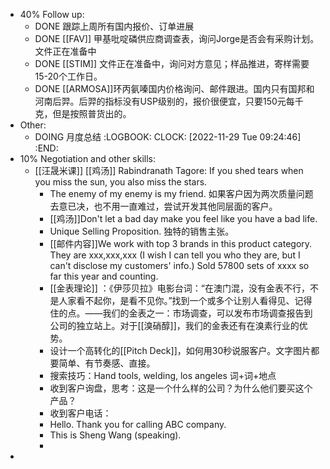 - 40% Follow up:
	- DONE 跟踪上周所有国内报价、订单进展
	- DONE [[FAV]] 甲基吡啶磷供应商调查表，询问Jorge是否会有采购计划。文件正在准备中
	- DONE [[STIM]] 文件正在准备中，询问对方意见；样品推进，寄样需要15-20个工作日。
	- DONE [[ARMOSA]]环丙氨嗪国内价格询问、邮件跟进。国内只有国邦和河南后羿。后羿的指标没有USP级别的，报价很便宜，只要150元每千克，但是按照普货出的。
- Other:
	- DOING 月度总结
	  :LOGBOOK:
	  CLOCK: [2022-11-29 Tue 09:24:46]
	  :END:
- 10% Negotiation and other skills:
	- [[汪晟米课]] [[鸡汤]] Rabindranath Tagore: If you shed tears when you miss the sun, you also miss the stars.
		- The enemy of my enemy is my friend. 如果客户因为两次质量问题去意已决，也不用一直难过，尝试开发其他同层面的客户。
		- [[鸡汤]]Don't let a bad day make you feel like you have a bad life.
		- Unique Selling Proposition. 独特的销售主张。
		- [[邮件内容]]We work with top 3 brands in this product category. They are xxx,xxx,xxx (I wish I can tell you who they are, but I can't disclose my customers' info.) Sold 57800 sets of xxxx so far this year and counting.
		- [[金表理论]] ：《伊莎贝拉》电影台词：“在澳门混，没有金表不行，不是人家看不起你，是看不见你。”找到一个或多个让别人看得见、记得住的点。——我们的金表之一：市场调查，可以发布市场调查报告到公司的独立站上。对于[[溴硝醇]]，我们的金表还有在溴素行业的优势。
		- 设计一个高转化的[[Pitch Deck]]，如何用30秒说服客户。文字图片都要简单、有节奏感、直接。
		- 搜索技巧：Hand tools, welding, los angeles 词+词+地点
		- 收到客户询盘，思考：这是一个什么样的公司？为什么他们要买这个产品？
		- 收到客户电话：
		- Hello. Thank you for calling ABC company.
		- This is Sheng Wang (speaking).
		-
-